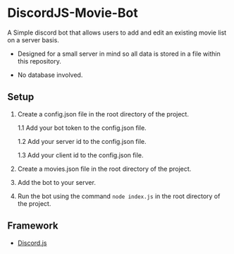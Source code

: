 
# DiscordJS-Movie-Bot

A Simple discord bot that allows users to add and edit an existing movie list on a server basis.

- Designed for a small server in mind so all data is stored in a file within this repository.

- No database involved.

## Setup
1. Create a config.json file in the root directory of the project.

    1.1 Add your bot token to the config.json file.

    1.2 Add your server id to the config.json file.

    1.3 Add your client id to the config.json file.

2. Create a movies.json file in the root directory of the project.

3. Add the bot to your server.

4. Run the bot using the command `node index.js` in the root directory of the project.

## Framework

- [Discord.js ](https://discord.js.org/)